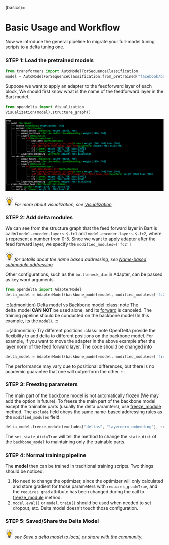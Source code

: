(basics)=
# Basic Usage and Workflow
Now we introduce the general pipeline to migrate your full-model tuning scripts to a delta tuning one. 

### STEP 1: Load the pretrained models

```python
from transformers import AutoModelForSequenceClassification
model = AutoModelForSequenceClassification.from_pretrained("facebook/bart-base")
```

Suppose we want to apply an adapter to the feedforward layer of each block,
We should first know what is the name of the feedforward layer in the Bart model.

```python
from opendelta import Visualization
Visualization(model).structure_graph()
```

<img src="../imgs/bart-base.png" alt="bart-base" width="600px">


<img src="../imgs/hint-icon-2.jpg" height="30px"> *For more about visualization, see [Visualization](visualization).*

### STEP 2: Add delta modules

We can see from the structure graph that the feed forward layer in Bart is called `model.encoder.layers.$.fc1` and `model.encoder.layers.$.fc2`, where
`$` represent a number from 0-5.  Since we want to apply adapter after the feed forward layer, we specify the `modified_modules=['fc2']`

<img src="../imgs/hint-icon-2.jpg" height="30px">  *for details about the name based addressing, see [Name-based submodule addressing](namebasedaddr)*

Other configurations, such as the `bottleneck_dim` in Adapter, can be passed as key word arguments.
```python
from opendelta import AdapterModel
delta_model = AdapterModel(backbone_model=model, modified_modules=['fc2'], bottleneck_dim=12)
```

:::{admonition} Delta model vs Backbone model
:class: note
The delta_model **CAN NOT**  be used alone, and its [forward](opendelta.basemodel.DeltaBase.forward) is canceled. The training pipeline should be conducted on the backbone model (In this example, its the `model`).
:::

:::{admonition} Try different positions
:class: note
OpenDelta provide the flexibility to add delta to different positions on the backbone model. For example, If you want to move the adapter in the above example after the layer norm of the feed forward layer. The code should be changed into
```python
delta_model = AdapterModel(backbone_model=model, modified_modules=['final_layer_norm'], bottleneck_dim=12)
```
The performance may vary due to positional differences, but there is no academic guarantee that one will outperform the other.
:::
### STEP 3: Freezing parameters
The main part of the backbone model is not automatically frozen (We may add the option in future). To freeze the main part of the backbone model except the trainable parts (usually the delta paramters), use [freeze_module](opendelta.basemodel.DeltaBase.freeze_module) method. The `exclude` field obeys the same name-based addressing rules as the `modified_modules` field.

```python
delta_model.freeze_module(exclude=["deltas", "layernorm_embedding"], set_state_dict=True)
```
The `set_state_dict=True`  will tell the method to change the `state_dict` of the `backbone_model` to maintaining only the trainable parts. 


### STEP 4: Normal training pipeline

The **model** then can be trained in traditional training scripts. Two things should be noticed:
1. No need to change the optimizer, since the optimizer will only calculated and store gradient for those parameters with `requires_grad=True`, and the `requires_grad` attribute has been changed during the call to [freeze_module](opendelta.basemodel.DeltaBase.freeze_module) method.
2. `model.eval()` or `model.train()` should be used when needed to set dropout, etc. Delta model doesn't touch those configuration.

### STEP 5: Saved/Share the Delta Model

<img src="../imgs/hint-icon-2.jpg" height="30px"> *see [Save a delta model to local, or share with the community](saveload).*




